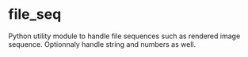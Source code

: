 file_seq
========

Python utility module to handle file sequences such as rendered image sequence. Optionnaly handle string and numbers as well.
